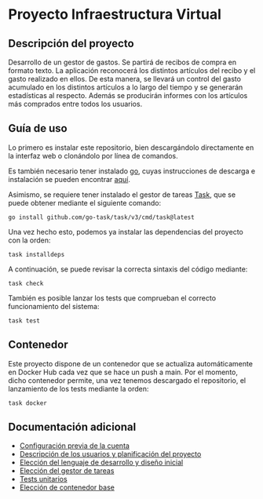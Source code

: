 # Proyecto Infraestructura Virtual

## Descripción del proyecto

Desarrollo de un gestor de gastos. Se partirá de recibos de compra en formato texto. La aplicación reconocerá los distintos artículos del recibo y el gasto realizado en ellos. De esta manera, se llevará un control del gasto acumulado en los distintos artículos a lo largo del tiempo y se generarán estadísticas al respecto. Además se producirán informes con los artículos más comprados entre todos los usuarios.

## Guía de uso

Lo primero es instalar este repositorio, bien descargándolo directamente en la interfaz web o clonándolo por línea de comandos.

Es también necesario tener instalado [go](https://golang.org/), cuyas instrucciones de descarga e instalación se pueden encontrar [aquí](https://golang.org/doc/install).

Asimismo, se requiere tener instalado el gestor de tareas [Task](https://taskfile.dev/#/), que se puede obtener mediante el siguiente comando:

```shell
go install github.com/go-task/task/v3/cmd/task@latest
```

Una vez hecho esto, podemos ya instalar las dependencias del proyecto con la orden:
```shell
task installdeps
```
A continuación, se puede revisar la correcta sintaxis del código mediante:
```shell
task check
```
También es posible lanzar los tests que comprueban el correcto funcionamiento del sistema:
```shell
task test
```

## Contenedor

Este proyecto dispone de un contenedor que se actualiza automáticamente en Docker Hub cada vez que se hace un push a main. Por el momento, dicho contenedor permite, una vez tenemos descargado el repositorio, el lanzamiento de los tests mediante la orden:
```
task docker
```


## Documentación adicional

- [Configuración previa de la cuenta](docs/objetivo_0.md)
- [Descripción de los usuarios y planificación del proyecto](docs/objetivo_1.md)
- [Elección del lenguaje de desarrollo y diseño inicial](docs/objetivo_2.md)
- [Elección del gestor de tareas](docs/objetivo_3.md)
- [Tests unitarios](docs/objetivo_4.md)
- [Elección de contenedor base](docs/objetivo_5.md)